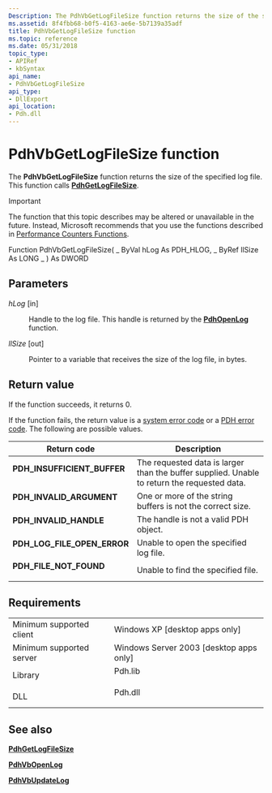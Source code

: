 ```yaml
---
Description: The PdhVbGetLogFileSize function returns the size of the specified log file. This function calls PdhGetLogFileSize.
ms.assetid: 8f4fbb68-b0f5-4163-ae6e-5b7139a35adf
title: PdhVbGetLogFileSize function
ms.topic: reference
ms.date: 05/31/2018
topic_type: 
- APIRef
- kbSyntax
api_name: 
- PdhVbGetLogFileSize
api_type: 
- DllExport
api_location: 
- Pdh.dll
---
```


# PdhVbGetLogFileSize function

The **PdhVbGetLogFileSize** function returns the size of the specified log file. This function calls [**PdhGetLogFileSize**](/windows/desktop/api/Pdh/nf-pdh-pdhgetlogfilesize).

> [!IMPORTANT]
> The function that this topic describes may be altered or unavailable in the future. Instead, Microsoft recommends that you use the functions described in [Performance Counters Functions](performance-counters-functions.md).

Function PdhVbGetLogFileSize( \_ ByVal hLog As PDH\_HLOG, \_ ByRef llSize As LONG \_ ) As DWORD

## Parameters

<dl> <dt>

*hLog* \[in\]
</dt> <dd>

Handle to the log file. This handle is returned by the [**PdhOpenLog**](/windows/desktop/api/Pdh/nf-pdh-pdhopenloga) function.

</dd> <dt>

*llSize* \[out\]
</dt> <dd>

Pointer to a variable that receives the size of the log file, in bytes.

</dd> </dl>

## Return value

If the function succeeds, it returns 0.

If the function fails, the return value is a [system error code](/windows/desktop/Debug/system-error-codes) or a [PDH error code](pdh-error-codes.md). The following are possible values.



| Return code                                                                                                | Description                                                                                            |
|------------------------------------------------------------------------------------------------------------|--------------------------------------------------------------------------------------------------------|
| <dl> <dt>**PDH\_INSUFFICIENT\_BUFFER**</dt> </dl>   | The requested data is larger than the buffer supplied. Unable to return the requested data.<br/> |
| <dl> <dt>**PDH\_INVALID\_ARGUMENT**</dt> </dl>      | One or more of the string buffers is not the correct size.<br/>                                  |
| <dl> <dt>**PDH\_INVALID\_HANDLE**</dt> </dl>        | The handle is not a valid PDH object.<br/>                                                       |
| <dl> <dt>**PDH\_LOG\_FILE\_OPEN\_ERROR**</dt> </dl> | Unable to open the specified log file.<br/>                                                      |
| <dl> <dt>**PDH\_FILE\_NOT\_FOUND**</dt> </dl>       | Unable to find the specified file.<br/>                                                          |



 

## Requirements



|                                     |                                                                                    |
|-------------------------------------|------------------------------------------------------------------------------------|
| Minimum supported client<br/> | Windows XP \[desktop apps only\]<br/>                                        |
| Minimum supported server<br/> | Windows Server 2003 \[desktop apps only\]<br/>                               |
| Library<br/>                  | <dl> <dt>Pdh.lib</dt> </dl> |
| DLL<br/>                      | <dl> <dt>Pdh.dll</dt> </dl> |



## See also

<dl> <dt>

[**PdhGetLogFileSize**](/windows/desktop/api/Pdh/nf-pdh-pdhgetlogfilesize)
</dt> <dt>

[**PdhVbOpenLog**](pdhvbopenlog.md)
</dt> <dt>

[**PdhVbUpdateLog**](pdhvbupdatelog.md)
</dt> </dl>

 

